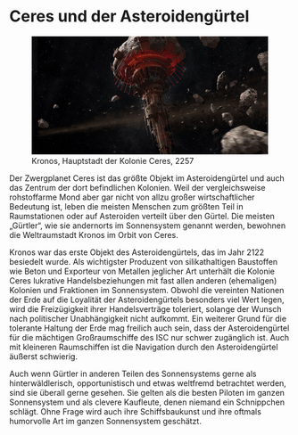 # Ceres und der Asteroidengürtel

<figure><img src="/books/basic-rules/appendix-character-origin/ceres/ceres.png" alt="Kronos, Hauptstadt der Kolonie Ceres, 2257"><figcaption>Kronos, Hauptstadt der Kolonie Ceres, 2257</figcaption></figure>

Der Zwergplanet Ceres ist das größte Objekt im Asteroidengürtel und auch das Zentrum der dort befindlichen Kolonien. Weil der vergleichsweise rohstoffarme Mond aber gar nicht von allzu großer wirtschaftlicher Bedeutung ist, leben die meisten Menschen zum größten Teil in Raumstationen oder auf Asteroiden verteilt über den Gürtel. Die meisten „Gürtler“, wie sie andernorts im Sonnensystem genannt werden, bewohnen die Weltraumstadt Kronos im Orbit von Ceres.

Kronos war das erste Objekt des Asteroidengürtels, das im Jahr 2122 besiedelt wurde. Als wichtigster Produzent von silikathaltigen Baustoffen wie Beton und Exporteur von Metallen jeglicher Art unterhält die Kolonie Ceres lukrative Handelsbeziehungen mit fast allen anderen (ehemaligen) Kolonien und Fraktionen im Sonnensystem. Obwohl die vereinten Nationen der Erde auf die Loyalität der Asteroidengürtels besonders viel Wert legen, wird die Freizügigkeit ihrer Handelsverträge toleriert, solange der Wunsch nach politischer Unabhängigkeit nicht aufkommt. Ein weiterer Grund für die tolerante Haltung der Erde mag freilich auch sein, dass der Asteroidengürtel für die mächtigen Großraumschiffe des ISC nur schwer zugänglich ist. Auch mit kleineren Raumschiffen ist die Navigation durch den Asteroidengürtel äußerst schwierig.

Auch wenn Gürtler in anderen Teilen des Sonnensystems gerne als hinterwäldlerisch, opportunistisch und etwas weltfremd betrachtet werden, sind sie überall gerne gesehen. Sie gelten als die besten Piloten im ganzen Sonnensystem und als clevere Kaufleute, denen niemand ein Schnippchen schlägt. Ohne Frage wird auch ihre Schiffsbaukunst und ihre oftmals humorvolle Art im ganzen Sonnensystem geschätzt.
